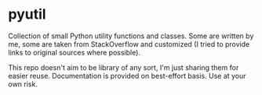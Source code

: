 # pyutil

Collection of small Python utility functions and classes. Some are written by me, some are taken from StackOverflow and customized (I tried to provide links to original sources where possible).

This repo doesn't aim to be library of any sort, I'm just sharing them for easier reuse. Documentation is provided on best-effort basis. Use at your own risk.
